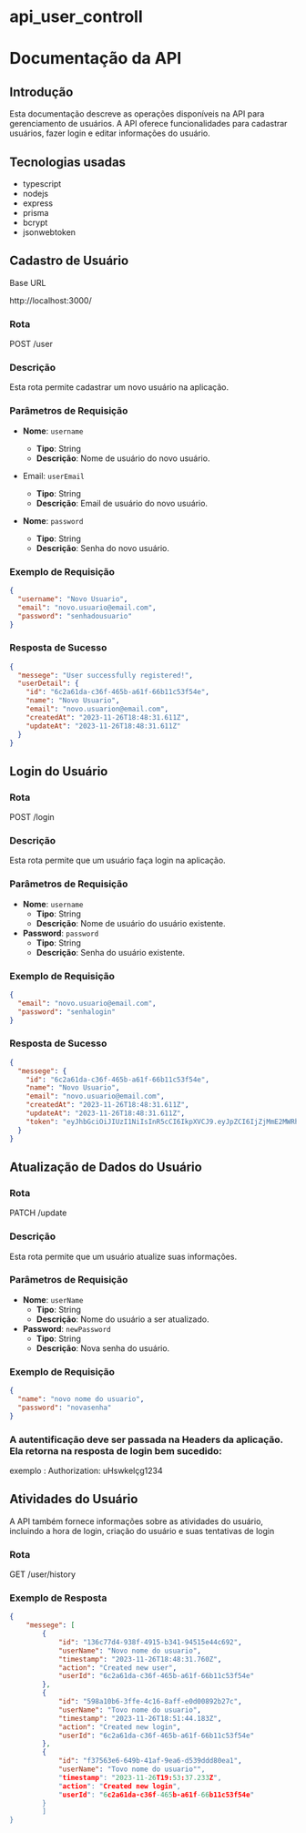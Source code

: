 # api_user_controll

# Documentação da API

## Introdução

Esta documentação descreve as operações disponíveis na API para gerenciamento de usuários. A API oferece funcionalidades para cadastrar usuários, fazer login e editar informações do usuário.

## Tecnologias usadas

- typescript
- nodejs
- express
- prisma
- bcrypt
- jsonwebtoken

## Cadastro de Usuário

Base URL

http://localhost:3000/

### Rota

POST /user

### Descrição

Esta rota permite cadastrar um novo usuário na aplicação.

### Parâmetros de Requisição

- **Nome**: `username`

  - **Tipo**: String
  - **Descrição**: Nome de usuário do novo usuário.

- Email: `userEmail`

  - **Tipo**: String
  - **Descrição**: Email de usuário do novo usuário.

- **Nome**: `password`

  - **Tipo**: String
  - **Descrição**: Senha do novo usuário.

### Exemplo de Requisição

```json
{
  "username": "Novo Usuario",
  "email": "novo.usuario@email.com",
  "password": "senhadousuario"
}
```

### Resposta de Sucesso

```json
{
  "messege": "User successfully registered!",
  "userDetail": {
    "id": "6c2a61da-c36f-465b-a61f-66b11c53f54e",
    "name": "Novo Usuario",
    "email": "novo.usuarion@email.com",
    "createdAt": "2023-11-26T18:48:31.611Z",
    "updateAt": "2023-11-26T18:48:31.611Z"
  }
}
```

## Login do Usuário

### Rota

POST /login

### Descrição

Esta rota permite que um usuário faça login na aplicação.

### Parâmetros de Requisição

- **Nome**: `username`
  - **Tipo**: String
  - **Descrição**: Nome de usuário do usuário existente.
- **Password**: `password`
  - **Tipo**: String
  - **Descrição**: Senha do usuário existente.

### Exemplo de Requisição

```json
{
  "email": "novo.usuario@email.com",
  "password": "senhalogin"
}
```

### Resposta de Sucesso

```json
{
  "messege": {
    "id": "6c2a61da-c36f-465b-a61f-66b11c53f54e",
    "name": "Novo Usuario",
    "email": "novo.usuario@email.com",
    "createdAt": "2023-11-26T18:48:31.611Z",
    "updateAt": "2023-11-26T18:48:31.611Z",
    "token": "eyJhbGciOiJIUzI1NiIsInR5cCI6IkpXVCJ9.eyJpZCI6IjZjMmE2MWRhLWMzNmYtNDY1Yi1hN"
  }
}
```

## Atualização de Dados do Usuário

### Rota

PATCH /update

### Descrição

Esta rota permite que um usuário atualize suas informações.

### Parâmetros de Requisição

- **Nome**: `userName`
  - **Tipo**: String
  - **Descrição**: Nome do usuário a ser atualizado.
- **Password**: `newPassword`
  - **Tipo**: String
  - **Descrição**: Nova senha do usuário.

### Exemplo de Requisição

```json
{
  "name": "novo nome do usuario",
  "password": "novasenha"
}
```

### A autentificação deve ser passada na Headers da aplicação. Ela retorna na resposta de login bem sucedido:

exemplo : Authorization: uHswkelçg1234

## Atividades do Usuário

A API também fornece informações sobre as atividades do usuário, incluindo a hora de login, criação do usuário e suas tentativas de login

### Rota

GET /user/history

### Exemplo de Resposta

```json
{
	"messege": [
		{
			"id": "136c77d4-938f-4915-b341-94515e44c692",
			"userName": "Novo nome do usuario",
			"timestamp": "2023-11-26T18:48:31.760Z",
			"action": "Created new user",
			"userId": "6c2a61da-c36f-465b-a61f-66b11c53f54e"
		},
		{
			"id": "598a10b6-3ffe-4c16-8aff-e0d00892b27c",
			"userName": "Tovo nome do usuario",
			"timestamp": "2023-11-26T18:51:44.183Z",
			"action": "Created new login",
			"userId": "6c2a61da-c36f-465b-a61f-66b11c53f54e"
		},
		{
			"id": "f37563e6-649b-41af-9ea6-d539ddd80ea1",
			"userName": "Tovo nome do usuario"",
			"timestamp": "2023-11-26T19:53:37.233Z",
			"action": "Created new login",
			"userId": "6c2a61da-c36f-465b-a61f-66b11c53f54e"
		}
	    ]
}
```
